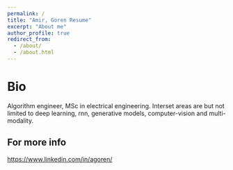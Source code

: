```yaml
---
permalink: /
title: "Amir, Goren Resume"
excerpt: "About me"
author_profile: true
redirect_from: 
  - /about/
  - /about.html
---
```



Bio
======
Algorithm engineer, MSc in electrical engineering.
Interset areas are but not limited to deep learning, rnn, generative models, computer-vision and multi-modality.



For more info
------
https://www.linkedin.com/in/agoren/

